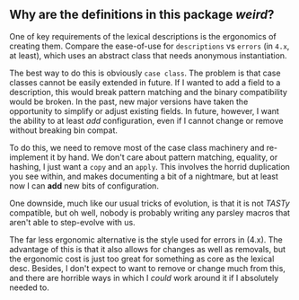 ## Why are the definitions in this package *weird*?
One of key requirements of the lexical descriptions is the ergonomics of creating them.
Compare the ease-of-use for `descriptions` vs `errors` (in `4.x`, at least), which uses an
abstract class that needs anonymous instantiation.

The best way to do this is obviously `case class`. The problem is that case classes cannot be
easily extended in future. If I wanted to add a field to a description, this would break pattern
matching and the binary compatibility would be broken. In the past, new major versions have taken
the opportunity to simplify or adjust existing fields. In future, however, I want the ability to
at least *add* configuration, even if I cannot change or remove without breaking bin compat.

To do this, we need to remove most of the case class machinery and re-implement it by hand. We don't
care about pattern matching, equality, or hashing, I just want a `copy` and an `apply`. This involves
the horrid duplication you see within, and makes documenting a bit of a nightmare, but at least now
I can **add** new bits of configuration.

One downside, much like our usual tricks of evolution, is that it is not *TASTy* compatible, but oh
well, nobody is probably writing any parsley macros that aren't able to step-evolve with us.

The far less ergonomic alternative is the style used for errors in (4.x). The advantage of this is
that it also allows for changes as well as removals, but the ergonomic cost is just too great for
something as core as the lexical desc. Besides, I don't expect to want to remove or change much from
this, and there are horrible ways in which I *could* work around it if I absolutely needed to.
